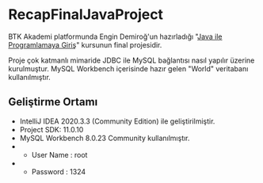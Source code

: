 # RecapFinalJavaProject
 BTK Akademi platformunda Engin Demiroğ'un hazırladığı "[Java ile Programlamaya Giriş](https://www.btkakademi.gov.tr/portal/course/java-ile-programlamaya-giris-9617#!/about)" kursunun final projesidir.
 
 Proje çok katmanlı mimaride JDBC ile MySQL bağlantısı nasıl yapılır üzerine kurulmuştur. MySQL Workbench içerisinde hazır gelen "World" veritabanı kullanılmıştır.
 
 ## Geliştirme Ortamı
 * IntelliJ IDEA 2020.3.3 (Community Edition) ile geliştirilmiştir.
 * Project SDK: 11.0.10
 * MySQL Workbench 8.0.23 Community kullanılmıştır.
 * * User Name : root
 * * Password : 1324  


